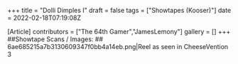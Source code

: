 +++
title = "Dolli Dimples I"
draft = false
tags = ["Showtapes (Kooser)"]
date = 2022-02-18T07:19:08Z

[Article]
contributors = ["The 64th Gamer","JamesLemony"]
gallery = []
+++
##Showtape Scans / Images: ##
<gallery>
6ae685215a7b3130609347f0bb4a14eb.png|Reel as seen in CheeseVention 3
</gallery>